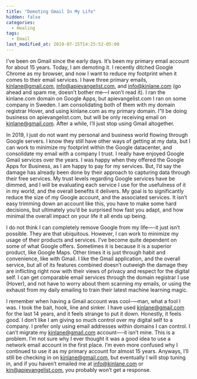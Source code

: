 ```yaml
---
title: "Demoting Gmail In My Life"
hidden: false
categories:
  - Healing
tags:
  - Email
last_modified_at: 2019-07-15T14:25:52-05:00
---
```

I’ve been on Gmail since the early days. It’s been my primary email account for about 15 years. Today, I am demoting it. I recently ditched Google Chrome as my browser, and now I want to reduce my footprint when it comes to their email services. I have three primary emails, kinlane@gmail.com, info@apievangelist.com, and info@kinlane.com (go ahead and spam me, doesn’t bother me—I won’t read it). I ran the kinlane.com domain on Google Apps, but apievangelist.com I ran on some company in Sweden. I am consolidating both of them with my domain registrar Hover, and using kinlane.com as my primary domain. I”ll be doing business on apievangelist.com, but will be only receiving email on kinlane@gmail.com. After a while, I’ll just stop using Gmail altogether.

In 2019, I just do not want my personal and business world flowing through Google servers. I know they still have other ways of getting at my data, but I can work to minimize my footprint within the Google datacenter, and consolidate my email with a company I trust. I really have enjoyed Google Gmail services over the years. I was happy when they offered the Google Apps for Business, as I am happy to pay for my services. But, I’d say the damage has already been done by their approach to capturing data through their free services. My trust levels regarding Google services have be dimmed, and I will be evaluating each service I use for the usefulness of it in my world, and the overall benefits it delivers. My goal is to significantly reduce the size of my Google account, and the associated services. It isn’t easy trimming down an account like this, you have to make some hard decisions, but ultimately you’d be surprised how fast you adapt, and how minimal the overall impact on your life it all ends up being.

I do not think I can completely remove Google from my life—-it just isn’t possible. They are that ubiquitous. However, I can work to minimize my usage of their products and services.  I’ve become quite dependent on some of what Google offers. Sometimes it is because it is a superior product, like Google Maps. Other times it is just through habit and convenience, like with Gmail. I like the Gmail application, and the overall service, but all of its features combined doesn’t outweigh the damage they are inflicting right now with their views of privacy and respect for the digital self. I can get comparable email services through the domain registrar I use (Hover), and not have to worry about them scanning my emails, or using the exhaust from my daily emailing to train their latest machine learning magic.

I remember when having a Gmail account was cool-—man, what a fool I was. I took the bait, hook, line and sinker. I have used kinlane@gmail.com for the last 14 years, and it feels strange to put it down. Honestly, it feels good. I don’t like I am giving so much control over my digital self to a company. I prefer only using email addresses within domains I can control. I can’t migrate my kinlane@gmail.com account—-it isn’t mine. This is a problem. I’m not sure why I ever thought it was a good idea to use a network email account in the first place. I’m even more confused why I continued to use it as my primary account for almost 15 years. Anyways, I’ll still be checking in on kinlane@gmail.com, but eventually I will stop tuning in, and if you haven’t emailed me at info@kinlane.com or kin@apievangelist.com, you probably won’t get a response.
